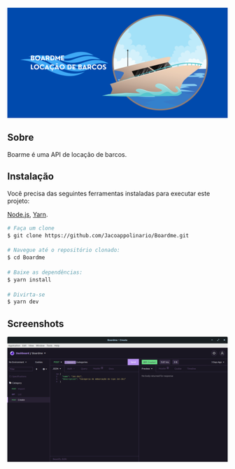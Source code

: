 ![App Banner](./assets/Boardme.png)


## Sobre
Boarme é uma API de locação de barcos.
## Instalação
Você precisa das seguintes ferramentas instaladas para executar este projeto:

[Node.js](https://nodejs.org/en/download/), [Yarn](https://yarnpkg.com/).

```bash
# Faça um clone
$ git clone https://github.com/Jacoappolinario/Boardme.git

# Navegue até o repositório clonado:
$ cd Boardme

# Baixe as dependências:
$ yarn install

# Divirta-se
$ yarn dev
```
## Screenshots

![App Screenshot](./assets/print.png)

  
